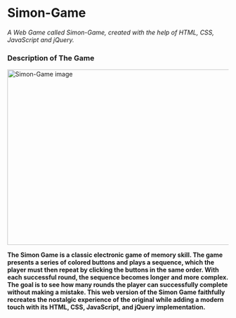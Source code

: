 # Simon-Game
<em> A Web Game called Simon-Game, created with the help of HTML, CSS, JavaScript and jQuery. </em>

### Description of The Game
<img src="https://github.com/StefanHristov1997/Simon-Game/assets/133797718/85278882-d039-4ba6-8820-b34ec91b9074" alt="Simon-Game image" height="400px" width="800px"/>
<p style="font-weight:bolder">The Simon Game is a classic electronic game of memory skill. The game presents a series of colored buttons and plays a sequence, which the player must then repeat by clicking the buttons in the same order. With each successful round, the sequence becomes longer and more complex. The goal is to see how many rounds the player can successfully complete without making a mistake. This web version of the Simon Game faithfully recreates the nostalgic experience of the original while adding a modern touch with its HTML, CSS, JavaScript, and jQuery implementation. </p>
